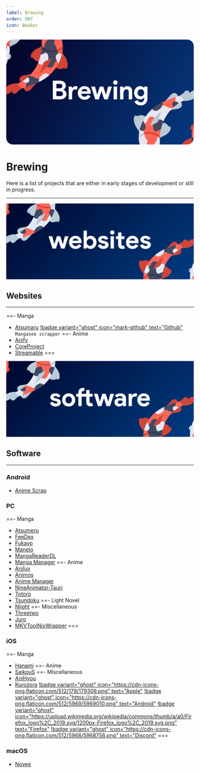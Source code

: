 ```yaml
---
label: Brewing
order: 997
icon: Beaker
---
```

![](/static/brew.png)
# Brewing
Here is a list of projects that are either in early stages of development or still in progress.
___

![](/static/sites.png)
 ## Websites
 ___
 ==- Manga
- [Atsumaru](https://atsu.moe/) [!badge variant="ghost" icon="mark-github" text="Github"](https://github.com/TheUndo/Atsumaru) `Mangasee scrapper`
==- Anime
- [Anify](https://anify.tv/)
- [CoreProject](https://github.com/baseplate-admin/CoreProject)
- [Streamable](https://streamable.moe/)
===

![](/static/software.png)
## Software
___
### Android
- [Anime Scrap](https://github.com/fakeyatogod/AnimeScrap)

### PC
==- Manga
- [Atsumeru](https://github.com/AtsumeruDev/Atsumeru)
- [FeeDex](https://github.com/Tosh0kan/FeeDex)
- [Fukayo](https://github.com/JiPaix/Fukayo/)
- [Manelo](https://github.com/hammamikhairi/Manga-Desktop-App)
- [MangaReaderDL](https://github.com/chungmuwei/MangaReaderDL)
- [Manga Manager](https://github.com/MangaManagerORG/Manga-Manager)
==- Anime
- [Aniluv](https://github.com/wovnep/aniluv)
- [Animos](https://github.com/Nectres/animos)
- [Anime Manager](https://github.com/anma-dev/Anime-Manager)
- [NineAnimator-Tauri](https://github.com/Layendan/NineAnimator-Tauri)
- [Totoro](https://github.com/insomniachi/Totoro)
- [Tsundoku](https://github.com/tylergibbs2/Tsundoku)
==- Light Novel
- [Nlight](https://github.com/brandonzorn/Nlight)
==- Miscellaneous
- [Threetwo](https://github.com/rishighan/threetwo)
- [Juro](https://github.com/jerry08/Juro)
- [MKVToolNixWrapper](https://github.com/H3X1C/MKVToolNixWrapper)
===

### iOS
==- Manga
- [Hanami](https://github.com/oolxg/Hanami)
==- Anime
- [SaikouS](https://github.com/5H4D0WILA/SaikouS)
==- Miscellaneous
- [AniHyou](https://github.com/axiel7/AniHyou)
- [Kurozora](https://kurozora.app/welcome) [!badge variant="ghost" icon="https://cdn-icons-png.flaticon.com/512/179/179309.png" text="Apple"](https://github.com/Kurozora/kurozora-app) [!badge variant="ghost" icon="https://cdn-icons-png.flaticon.com/512/5969/5969010.png" text="Android"](https://github.com/Kurozora/kurozora-android) [!badge variant="ghost" icon="https://upload.wikimedia.org/wikipedia/commons/thumb/a/a0/Firefox_logo%2C_2019.svg/1200px-Firefox_logo%2C_2019.svg.png" text="Firefox"](https://addons.mozilla.org/en-US/firefox/addon/anime-watch-parties/) [!badge variant="ghost" icon="https://cdn-icons-png.flaticon.com/512/5968/5968756.png" text="Discord"](https://github.com/Kurozora/kurozora-discord-bot) 
===


### macOS
- [Novee](https://github.com/ZhichGaming/Novee)